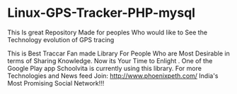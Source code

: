 # Linux-GPS-Tracker-PHP-mysql
This Is great Repository Made for peoples Who would like to See the Technology evolution of GPS tracing 

This is Best Traccar Fan made Library For People Who are Most Desirable in terms of Sharing Knowledge. Now its Your Time to Enlight . One of the Google Play app Schoolvita is currently using this library. For more Technologies and News feed Join: http://www.phoenixpeth.com/
India's Most Promising Social Network!!!
